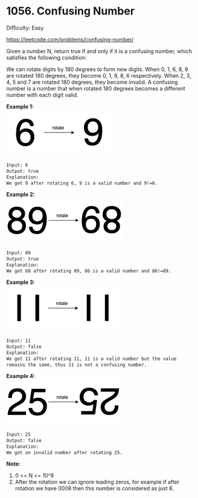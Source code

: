 # 1056. Confusing Number

Difficulty: Easy

https://leetcode.com/problems/confusing-number/

Given a number N, return true if and only if it is a confusing number, which satisfies the following condition:

We can rotate digits by 180 degrees to form new digits. When 0, 1, 6, 8, 9 are rotated 180 degrees, they become 0, 1, 9, 8, 6 respectively. When 2, 3, 4, 5 and 7 are rotated 180 degrees, they become invalid. A confusing number is a number that when rotated 180 degrees becomes a different number with each digit valid.

**Example 1:**  
![ex1](ex1.png)
```
Input: 6
Output: true
Explanation: 
We get 9 after rotating 6, 9 is a valid number and 9!=6.
```

**Example 2:**  
![ex2](ex2.png)
```
Input: 89
Output: true
Explanation: 
We get 68 after rotating 89, 86 is a valid number and 86!=89.
```

**Example 3:**  
![ex3](ex3.png)
```
Input: 11
Output: false
Explanation: 
We get 11 after rotating 11, 11 is a valid number but the value remains the same, thus 11 is not a confusing number.
```

**Example 4:**  
![ex4](ex4.png)
```
Input: 25
Output: false
Explanation: 
We get an invalid number after rotating 25.
```

**Note:**

1. 0 <= N <= 10^9
2. After the rotation we can ignore leading zeros, for example if after rotation we have 0008 then this number is considered as just 8.
